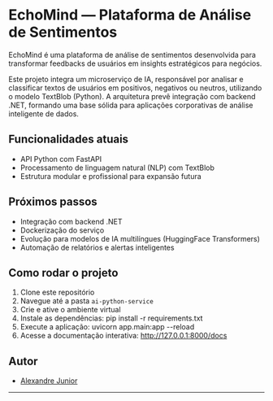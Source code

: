 # EchoMind — Plataforma de Análise de Sentimentos

EchoMind é uma plataforma de análise de sentimentos desenvolvida para transformar feedbacks de usuários em insights estratégicos para negócios.

Este projeto integra um microserviço de IA, responsável por analisar e classificar textos de usuários em positivos, negativos ou neutros, utilizando o modelo TextBlob (Python). A arquitetura prevê integração com backend .NET, formando uma base sólida para aplicações corporativas de análise inteligente de dados.

## Funcionalidades atuais

- API Python com FastAPI
- Processamento de linguagem natural (NLP) com TextBlob
- Estrutura modular e profissional para expansão futura

## Próximos passos

- Integração com backend .NET
- Dockerização do serviço
- Evolução para modelos de IA multilíngues (HuggingFace Transformers)
- Automação de relatórios e alertas inteligentes

## Como rodar o projeto

1. Clone este repositório
2. Navegue até a pasta `ai-python-service`
3. Crie e ative o ambiente virtual
4. Instale as dependências: pip install -r requirements.txt
5. Execute a aplicação: uvicorn app.main:app --reload
6. Acesse a documentação interativa:  http://127.0.0.1:8000/docs


## Autor

- [Alexandre Junior](https://www.linkedin.com/in/alexandre-junior-ab799719a/)

---


